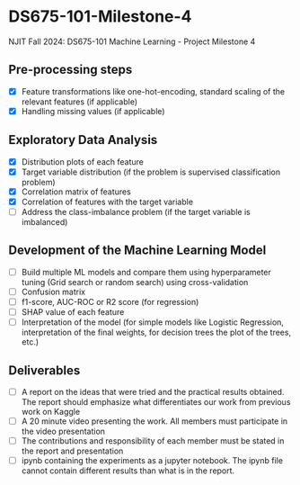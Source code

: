# DS675-101-Milestone-4

NJIT Fall 2024: DS675-101 Machine Learning - Project Milestone 4

## Pre-processing steps
- [x] Feature transformations like one-hot-encoding, standard scaling of the relevant features (if applicable)
- [x] Handling missing values (if applicable)
## Exploratory Data Analysis
- [x] Distribution plots of each feature
- [x] Target variable distribution (if the problem is supervised classification problem)
- [x] Correlation matrix of features 
- [X] Correlation of features with the target variable
- [ ] Address the class-imbalance problem (if the target variable is imbalanced)
## Development of the Machine Learning Model
- [ ] Build multiple ML models and compare them using hyperparameter tuning (Grid search or random search) using cross-validation
- [ ] Confusion matrix
- [ ] f1-score, AUC-ROC or R2 score (for regression)
- [ ] SHAP value of each feature
- [ ] Interpretation of the model (for simple models like Logistic Regression, interpretation of the final weights, for decision trees the plot of the trees, etc.)

## Deliverables
- [ ] A report on the ideas that were tried and the practical results obtained. The report should emphasize what differentiates our work from previous work on Kaggle
- [ ] A 20 minute video presenting the work. All members must participate in the video presentation
- [ ] The contributions and responsibility of each member must be stated in the report and presentation
- [ ] ipynb containing the experiments as a jupyter notebook. The ipynb file cannot contain different results than what is in the report.
